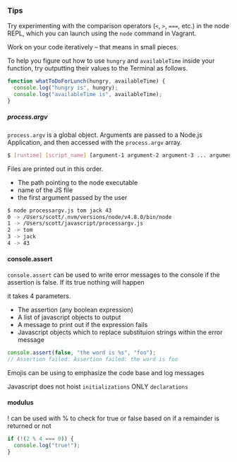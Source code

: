 ### Tips

Try experimenting with the comparison operators (`<`, `>`, `===`, etc.) in the node REPL, which you can launch using the `node` command in Vagrant.

Work on your code iteratively – that means in small pieces.

To help you figure out how to use `hungry` and `availableTime` inside your function, try outputting their values to the Terminal as follows.

```javascript
function whatToDoForLunch(hungry, availableTime) {
  console.log("hungry is", hungry);
  console.log("availableTime is", availableTime);
}
```

##### process.argv

`process.argv` is a global object. Arguments are passed to a Node.js Application, and then accessed with the `process.argv` array.

```bash
$ [runtime] [script_name] [argument-1 argument-2 argument-3 ... argument-n]
```

Files are printed out in this order.

- The path pointing to the node executable
- name of the JS file
- the first argument passed by the user

```bash
$ node processargv.js tom jack 43
0 -> /Users/scott/.nvm/versions/node/v4.8.0/bin/node
1 -> /Users/scott/javascript/processargv.js
2 -> tom
3 -> jack
4 -> 43
```

#### console.assert

`console.assert` can be used to write error messages to the console if the assertion is false. If its true nothing will happen

it takes 4 parameters.

- The assertion (any boolean expression)
- A list of javascript objects to output
- A message to print out if the expression fails
- Javascript objects which to replace substituion strings within the error message

```javascript
console.assert(false, "the word is %s", "foo");
// Assertion failed: Assertion failed: the word is foo
```

Emojis can be using to emphasize the code base and log messages

Javascript does not hoist `initializations` ONLY `declarations`

#### modulus

! can be used with % to check for true or false based on if a remainder is returned or not

```javascript
if (!(2 % 4 === 0)) {
  console.log("true!");
}
```
